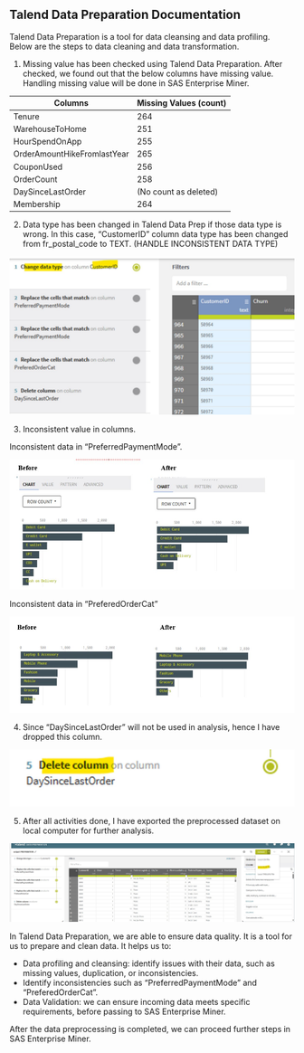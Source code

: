 ## Talend Data Preparation Documentation

Talend Data Preparation is a tool for data cleansing and data profiling. Below are the steps to data cleaning and data transformation.

1. Missing value has been checked using Talend Data Preparation. After checked, we found out that the below columns have missing value. Handling missing value will be done in SAS Enterprise Miner.

| Columns                     | Missing Values (count) |
|-----------------------------|-------------------------|
| Tenure                      | 264                     |
| WarehouseToHome             | 251                     |
| HourSpendOnApp              | 255                     |
| OrderAmountHikeFromlastYear | 265                     |
| CouponUsed                  | 256                     |
| OrderCount                  | 258                     |
| DaySinceLastOrder           | (No count as deleted)   |
| Membership                  | 264                     |

2. Data type has been changed in Talend Data Prep if those data type is wrong. In this case, “CustomerID” column data type has been changed from fr_postal_code to TEXT. (HANDLE INCONSISTENT DATA TYPE)

![Updated Image](https://github.com/sokqi918/WQD7005_AA1/blob/main/Talend%20Data%20Preparation/datatype.jpg)

3. Inconsistent value in columns.

Inconsistent data in “PreferredPaymentMode”.

![Updated Image](https://github.com/sokqi918/WQD7005_AA1/blob/main/Talend%20Data%20Preparation/payment.jpg)

Inconsistent data in “PreferedOrderCat”

![Updated Image](https://github.com/sokqi918/WQD7005_AA1/blob/main/Talend%20Data%20Preparation/preferred.jpg)

4. Since “DaySinceLastOrder” will not be used in analysis, hence I have dropped this column.

![Updated Image](https://github.com/sokqi918/WQD7005_AA1/blob/main/Talend%20Data%20Preparation/drop.jpg)

5. After all activities done, I have exported the preprocessed dataset on local computer for further analysis.

![Updated Image](https://github.com/sokqi918/WQD7005_AA1/blob/main/Talend%20Data%20Preparation/export.jpg)

In Talend Data Preparation, we are able to ensure data quality. It is a tool for us to prepare and clean data. It helps us to:

- Data profiling and cleansing: identify issues with their data, such as missing values, duplication, or inconsistencies.
- Identify inconsistencies such as “PreferredPaymentMode” and “PreferedOrderCat”.
- Data Validation: we can ensure incoming data meets specific requirements, before passing to SAS Enterprise Miner.

After the data preprocessing is completed, we can proceed further steps in SAS Enterprise Miner.
